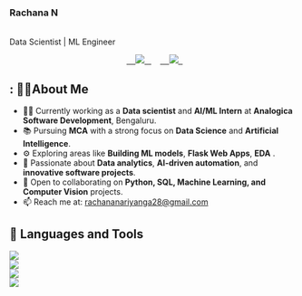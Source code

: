 <p align="center">
  <h3>Rachana N</h3>
  <br>
  Data Scientist | ML Engineer
</p>

<p align="center">
  <a href="https://www.linkedin.com/in/rachana-n-987520270/" target="_blank">
    <img src="https://img.shields.io/badge/LinkedIn-Rachana%20N-blue?style=for-the-badge&logo=linkedin" />
  </a>
    <a href="https://rachana212.github.io/Portfolio/" target="_blank">
    <img src="https://img.shields.io/badge/Portfolio-Rachana%20N-purple?style=for-the-badge&logo=Portfolio" />
  </a>
</p>

## : 🙋‍♀About Me

- 🧑‍💻 Currently working as a **Data scientist** and **AI/ML Intern** at **Analogica Software Development**, Bengaluru.
- 📚 Pursuing **MCA** with a strong focus on **Data Science** and **Artificial Intelligence**.
- ⚙ Exploring areas like **Building ML models**, **Flask Web Apps**, **EDA** .
- 🧠 Passionate about **Data analytics**, **AI-driven automation**, and **innovative software projects**.
- 🤝 Open to collaborating on **Python, SQL, Machine Learning, and Computer Vision** projects.
- 📫 Reach me at: [rachananariyanga28@gmail.com](mailto:rachananariyanga28@gmail.com)


## 🚀 Languages and Tools

<p align="left">
  <img src="https://skillicons.dev/icons?i=py,java,js,html,css"/> <br/>
  <img src="https://skillicons.dev/icons?i=mysql,sqlite,flask,django,fastapi"/> <br/>
  <img src="https://skillicons.dev/icons?i=aws,azure,gcp,docker,kubernetes,netlify,vercel"/> <br/>
  <img src="https://skillicons.dev/icons?i=git,github,vscode,jupyter,tensorflow,numpy,pandas,matplotlib,sklearn"/>
</p>


